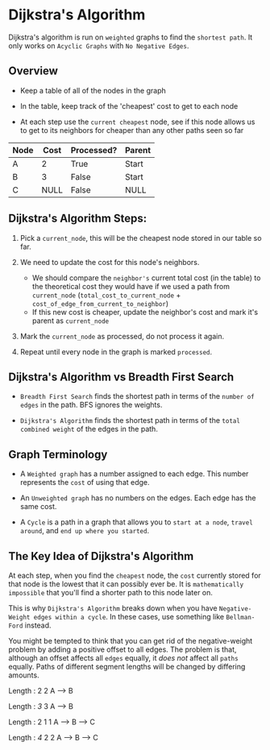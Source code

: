 # Dijkstra's Algorithm

Dijkstra's algorithm is run on `weighted` graphs to find the `shortest path`.
It only works on `Acyclic Graphs` with `No Negative Edges`.

## Overview

- Keep a table of all of the nodes in the graph

- In the table, keep track of the 'cheapest' cost to get to each node

- At each step use the `current cheapest` node, see if this node allows us to get to its neighbors for cheaper than any other paths seen so far

| Node | Cost | Processed? | Parent |
| --- | --- | --- | --- |
| A | 2 | True | Start |
| B | 3 | False | Start |
| C | NULL | False | NULL |



## Dijkstra's Algorithm Steps:
1. Pick a `current_node`, this will be the cheapest node stored in our table so far.

2. We need to update the cost for this node's neighbors.
    - We should compare the `neighbor's` current total cost (in the table) to the theoretical cost they would have if we used a path from `current_node` (`total_cost_to_current_node` + `cost_of_edge_from_current_to_neighbor`)
    - If this new cost is cheaper, update the neighbor's cost and mark it's parent as `current_node`

3. Mark the `current_node` as processed, do not process it again.

4. Repeat until every node in the graph is marked `processed`.




## Dijkstra's Algorithm vs Breadth First Search
- `Breadth First Search` finds the shortest path in terms of the `number of edges` in the path. BFS ignores the weights.

- `Dijkstra's Algorithm` finds the shortest path in terms of the `total combined weight` of the edges in the path.


## Graph Terminology
- A `Weighted graph` has a number assigned to each edge. This number represents the `cost` of using that edge.
- An `Unweighted graph` has no numbers on the edges. Each edge has the same cost.

- A `Cycle` is a path in a graph that allows you to `start at a node`, `travel around`, and `end up where you started`.



## The Key Idea of Dijkstra's Algorithm
At each step, when you find the `cheapest` node, the `cost` currently stored for that node is the lowest that it can possibly ever be.
It is `mathematically impossible` that you'll find a shorter path to this node later on.

This is why `Dijkstra's Algorithm` breaks down when you have `Negative-Weight edges within a cycle`.
In these cases, use something like `Bellman-Ford` instead.

You might be tempted to think that you can get rid of the negative-weight problem by adding a positive offset to all edges.
The problem is that, although an offset affects all `edges` equally, it *does not* affect all `paths` equally.
Paths of different segment lengths will be changed by differing amounts.

Length : 2
     2
A   -->     B

Length : *3*
     3
A   -->     B 


Length : 2
     1           1
A   -->     B   -->     C

Length : *4*
     2           2
A   -->     B   -->     C


